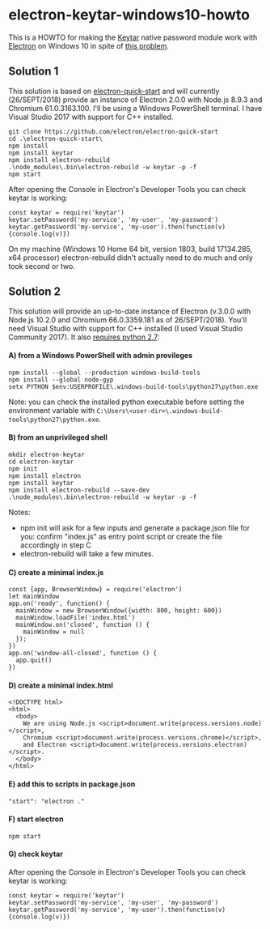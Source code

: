 # electron-keytar-windows10-howto

This is a HOWTO for making the [Keytar](https://github.com/atom/node-keytar) native password module work with [Electron](https://github.com/electron/electron) on Windows 10 in spite of [this problem](https://github.com/atom/node-keytar/issues/51).

## Solution 1

This solution is based on [electron-quick-start](https://github.com/electron/electron-quick-start) and will currently (26/SEPT/2018) provide an instance of Electron 2.0.0 with Node.js 8.9.3 and Chromium 61.0.3163.100. I'll be using a Windows PowerShell terminal. I have Visual Studio 2017 with support for C++ installed.

```
git clone https://github.com/electron/electron-quick-start
cd .\electron-quick-start\
npm install
npm install keytar
npm install electron-rebuild
.\node_modules\.bin\electron-rebuild -w keytar -p -f
npm start
```

After opening the Console in Electron's Developer Tools you can check keytar is working:

```
const keytar = require('keytar')
keytar.setPassword('my-service', 'my-user', 'my-password')
keytar.getPassword('my-service', 'my-user').then(function(v) {console.log(v)})
```

On my machine (Windows 10 Home 64 bit, version 1803, build 17134.285, x64 processor) electron-rebuild didn't actually need to do much and only took second or two.

## Solution 2

This solution will provide an up-to-date instance of Electron (v.3.0.0 with Node.js 10.2.0 and Chromium 66.0.3359.181 as of 26/SEPT/2018). You'll need Visual Studio with support for C++ installed (I used Visual Studio Community 2017). It also [requires python 2.7](https://stackoverflow.com/a/39648550):

#### A) from a Windows PowerShell with admin provileges

```
npm install --global --production windows-build-tools
npm install --global node-gyp
setx PYTHON $env:USERPROFILE\.windows-build-tools\python27\python.exe
```

Note: you can check the installed python executable before setting the environment variable with `C:\Users\<user-dir>\.windows-build-tools\python27\python.exe`.

#### B) from an unprivileged shell

```
mkdir electron-keytar
cd electron-keytar
npm init
npm install electron
npm install keytar
npm install electron-rebuild --save-dev
.\node_modules\.bin\electron-rebuild -w keytar -p -f
```

Notes:
* npm init will ask for a few inputs and generate a package.json file for you: confirm "index.js" as entry point script or create the file accordingly in step C
* electron-rebuild will take a few minutes.

#### C) create a minimal index.js

```
const {app, BrowserWindow} = require('electron')
let mainWindow
app.on('ready', function() {
  mainWindow = new BrowserWindow({width: 800, height: 600})
  mainWindow.loadFile('index.html')
  mainWindow.on('closed', function () {
    mainWindow = null
  });
})
app.on('window-all-closed', function () {
  app.quit()
})
```

#### D) create a minimal index.html

```
<!DOCTYPE html>
<html>
  <body>
    We are using Node.js <script>document.write(process.versions.node)</script>,
    Chromium <script>document.write(process.versions.chrome)</script>,
    and Electron <script>document.write(process.versions.electron)</script>.
  </body>
</html>
```

#### E) add this to scripts in package.json

```
"start": "electron ."
```

#### F) start electron

```
npm start
```

#### G) check keytar

After opening the Console in Electron's Developer Tools you can check keytar is working:

```
const keytar = require('keytar')
keytar.setPassword('my-service', 'my-user', 'my-password')
keytar.getPassword('my-service', 'my-user').then(function(v) {console.log(v)})
```
